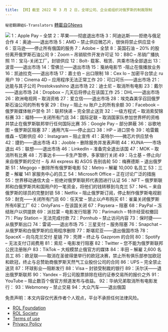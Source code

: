 ```yaml
---
title: 【转】截至 2022 年 3 月 2 日，全球公司、企业或组织对俄罗斯的制裁限制
---
```

`秘密翻譯組G-Translators` [轉載自GNews](https://gnews.org/zh-hans/2095077/)

![](https://assets.gnews.org/wp-content/uploads/2022/03/16462371551.png)
1：Apple Pay – 全禁
2：苹果——彻底退出市场
3：阿迪达斯——拒绝与俄足合作
4：奥迪——退出市场
5：AMD – 禁止供应微芯片，很快将禁止供应显卡
6：亚马逊——停止所有俄国的服务
7：Adobe – 全禁
8：英国石油 – 20% 的股份离开俄罗斯石油公司
9：Zoom – 吊销软件开发许可证
10：BBC – 吊销广播执照
11：宝马-关闭工厂，封锁供应
12：Bolt- 载客、租赁、共乘市场全部退出
13：波音——退出市场
14：雪佛兰——退出市场
15：戛纳电影节 -阻止在俄播放业务
16：凯迪拉克——退出市场
17：嘉士伯 – 出口限制
18：Cex Io – 加密平台禁止 ru 用户
19：Cinema 4D – 应用程序无法正常工作
20：可口可乐——退出市场
21：达能与其子公司 Prostokvashino 退出市场
22：迪士尼 – 取消所有电影
23：戴尔——退出市场
24：Dropbox – 几天后将停止在该国工作
25：DHL——退出市场
26：欧洲电视网 – 取消资格
27：爱立信——退出市场
28：埃克森美孚召回俄罗斯石油公司的所有专家
29：Etsy – 阻止 ru 账户上的所有余额
30：Facebook – 俄罗斯媒体帐户禁令
31：联邦快递 – 完全禁止送货
32：一级方程式 – 取消索契锦标赛
33：福特——关闭所有门店
34：国际足联 – 取消国家队参加世界杯的资格并禁止在俄罗斯联邦举行任何国际比赛
35：Google Pay – 部分屏蔽
36：谷歌地图 – 俄罗斯区阻塞
37：通用汽车——停止出口
38：HP – 进口禁令
39：哈雷戴维森 – 切断供应
40：Instagram – 阻止宣传
41：英特尔——微芯片供应禁令
42：捷豹——退出市场
43：Jooble – 删除服务并发表声明
44：KUNA——市场退出
45：联想——退出市场
46：LinkedIn – 准备完全退出该国
47：MOK – 取消所有比赛
48：万事达卡——卡生产暂停，多家银行关闭
49：马士基 – 停止向/来自俄罗斯的交付 – 与 Ali express 和 ASOS 告别齿轮
50：梅赛德斯 – 退出俄罗斯
51：Megogo – 删除所有俄罗斯电影
52：Metro – 解雇 10,000 名员工
53：三菱 – 解雇 141 家服务中心的员工
54：Microsoft Office – 正在讨论广泛的措施
55：世界移动通信大会 – 拒绝对俄罗斯联邦代表团进行认证
56：NFT – 俄罗斯联邦和白俄罗斯共和国用户的一笔资金，将他们的钱转移到乌克兰
57：NHL – 来自俄罗斯的球员的完整封锁
58：Netflix – 阻止俄罗斯订阅，停止制作俄罗斯电视剧
59：耐克——关闭所有门店
60：任天堂 – 禁止以卢布购买
61：雀巢关闭俄罗斯所有6家工厂
62：OnlyFans – 在该国关闭
67：Paysera – 阻塞
68：PayPal – 冻结账户以供提款
69：派拉蒙 – 电影发行阻塞
70：Parimatch – 特许经营权撤回
71：Play Station – 无法完成付款
72：Pornhub – 禁止访问内容
73：保时捷——从俄罗斯出口
74：雷诺——退出市场
75：三星支付 – 服务阻塞
76：Snapchat – 从俄罗斯和白俄罗斯的应用程序删除
77：斯堪尼亚——退出俄国市场
78：SpaceX – 向乌克兰交付 星链
79：壳牌 – 终止与 Gazprom 的合同
80：Spotify – 无法支付订阅费用
81：索尼 – 电影发行阻塞
82：Twitter – 您不能为俄罗斯联邦公民注册账户
83：TikTok – 大规模禁止俄官方的媒体
84：丰田 – 解雇 2,600 名员工
85：欧足联——取消在圣彼得堡举行的欧冠决赛，禁止所有俱乐部参加欧冠和欧冠，终止与总赞助商俄罗斯天然气工业股份公司的合同
86：UPS – 完全禁止送货
87：环球影业—阻断发行
88：Visa – 封锁受制裁的银行
89：沃尔沃——退出俄罗斯联邦
90：Yandex – 将公司股票排除在纽约证券交易所的报价之外
91：YouTube – 阻止数百个俄官方频道发布与收益。
92：华纳兄弟取消所有电影发行：
93：Webmoney – 禁止交易
94：大众汽车——退出俄国

 

免责声明：本文内容仅代表作者个人观点，平台不承担任何法律风险。

- [ROL Foundation](https://rolfoundation.org/)
- [ROL Society](https://rolsociety.org/)
- [Terms of use](https://gnews.org/terms-of-use-3/)
- [Privacy Policy](https://gnews.org/privacy-policy/)
